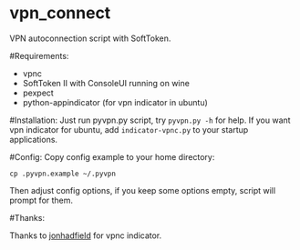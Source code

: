 vpn_connect
===========

VPN autoconnection script with SoftToken.

#Requirements:
* vpnc
* SoftToken II with ConsoleUI running on wine
* pexpect
* python-appindicator (for vpn indicator in ubuntu)

#Installation:
Just run pyvpn.py script, try ```pyvpn.py -h``` for help.
If you want vpn indicator for ubuntu, add ```indicator-vpnc.py``` to your startup applications.

#Config:
Copy config example to your home directory:

```cp .pyvpn.example ~/.pyvpn```

Then adjust config options, if you keep some options empty, script will prompt for them.

#Thanks:

Thanks to [jonhadfield](https://github.com/jonhadfield) for vpnc indicator.
